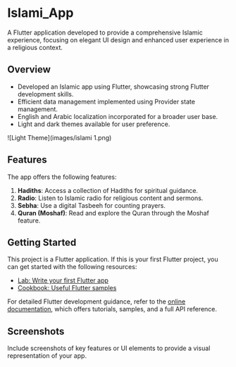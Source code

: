 # Islami_App

A Flutter application developed to provide a comprehensive Islamic experience, focusing on elegant UI design and enhanced user experience in a religious context.

## Overview

- Developed an Islamic app using Flutter, showcasing strong Flutter development skills.
- Efficient data management implemented using Provider state management.
- English and Arabic localization incorporated for a broader user base.
- Light and dark themes available for user preference.
  
![Light Theme](images/islami 1.png)
## Features

The app offers the following features:

1. **Hadiths**: Access a collection of Hadiths for spiritual guidance.
2. **Radio**: Listen to Islamic radio for religious content and sermons.
3. **Sebha**: Use a digital Tasbeeh for counting prayers.
4. **Quran (Moshaf)**: Read and explore the Quran through the Moshaf feature.

## Getting Started

This project is a Flutter application. If this is your first Flutter project, you can get started with the following resources:

- [Lab: Write your first Flutter app](https://docs.flutter.dev/get-started/codelab)
- [Cookbook: Useful Flutter samples](https://docs.flutter.dev/cookbook)

For detailed Flutter development guidance, refer to the [online documentation](https://docs.flutter.dev/), which offers tutorials, samples, and a full API reference.

## Screenshots

Include screenshots of key features or UI elements to provide a visual representation of your app.
